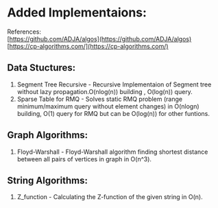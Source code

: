 # Added Implementaions:

References:  
[https://github.com/ADJA/algos](https://github.com/ADJA/algos)  
[https://cp-algorithms.com/](https://cp-algorithms.com/)

## Data Stuctures:
1. Segment Tree Recursive - Recursive Implementaion of Segment tree without lazy propagation.O(nlog(n)) building , O(log(n)) query.
2. Sparse Table for RMQ - Solves static RMQ problem (range minimum/maximum query without element changes) in O(nlogn) building, O(1) query for RMQ but can be O(log(n)) for other funtions.

## Graph Algorithms:
1. Floyd-Warshall - Floyd-Warshall algorithm finding shortest distance between all pairs of vertices in graph in O(n^3).

## String Algorithms:
1. Z_function - Calculating the Z-function of the given string in O(n).
